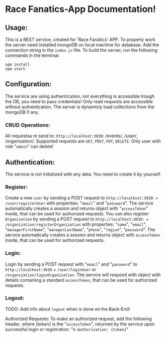 # Race Fanatics-App Documentation!

## Usage: 
This is a REST service, created for 'Race Fanatics' APP. To properly work the server need installed mongoDB on local machine for database. Add the connection string in the `index.js` file.
To build the server, run the following commands in the terminal:
```
npm install
npm start
```
## Configuration:
The service are using authentication, not everything is accessible trough the DB, you need to pass credentials! Only read requests are accessible without authentication. The server is dynamicly load collections from the mongoDB if any.

### CRUD Operations:
All requestsa re send to: `http://localhost:3030`: /events/,  /user/, /organization/. Supported requests are `GET`, `POST`, `PUT`, `DELETE`. Only user with role "`admin`" can delete!

## Authentication:
The service is not initialized with any data. You need to create it by yourself.

### Register:
Create a new `user` by sending a POST request to `http://localhost:3030`: + `/user/registerUser` with properties: "`email`" and "`password`". The service automatically creates a session and returns object with "`accessToken`" inside, that can be used for authorized requests. You can also register `Organization` by sending a POST request to `http://localhost:3030:` + `/organization/registerOrganization` with properties: "`name`", "`email`", "`managerFirstName`", "`managerLastName`", "`phone`", "`region`", "`password`". The service automatically creates a session and returns object with `accessToken` inside, that can be used for authorized requests.

### Login:
Login by sending a POST request with "`email`" and "`password`" to `http://localhost:3030` +  `/user/loginUser` or `/organization/loginOrganization`. The service will respond with object with details containing a standard `accessToken`, that can be used for authorized requests.

### Logout:
TODO: Add info about `logout` when is done on the Back-End!

Authorized Requests:
To make an authorized request, add the following header, where {token} is the "`accessToken`", returned by the service upon successful login or registration: "`X-Authorization: {token}`"
